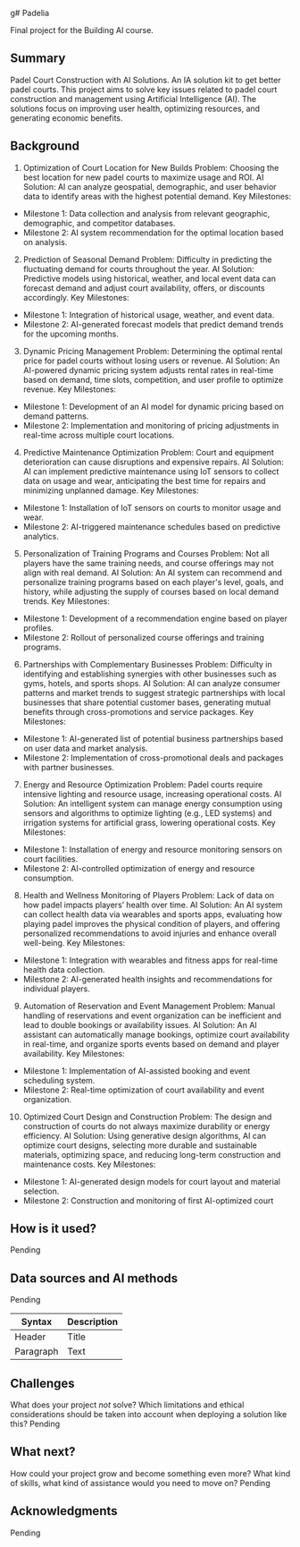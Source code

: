 g# Padelia

Final project for the Building AI course.

## Summary

Padel Court Construction with AI Solutions. An IA solution kit to get better padel courts. 
This project aims to solve key issues related to padel court construction and management using Artificial Intelligence (AI). The solutions focus on improving user health, optimizing resources, and generating economic benefits.

## Background

1. Optimization of Court Location for New Builds
Problem: Choosing the best location for new padel courts to maximize usage and ROI.
AI Solution: AI can analyze geospatial, demographic, and user behavior data to identify areas with the highest potential demand.
Key Milestones:

* Milestone 1: Data collection and analysis from relevant geographic, demographic, and competitor databases.
* Milestone 2: AI system recommendation for the optimal location based on analysis.
2. Prediction of Seasonal Demand
Problem: Difficulty in predicting the fluctuating demand for courts throughout the year.
AI Solution: Predictive models using historical, weather, and local event data can forecast demand and adjust court availability, offers, or discounts accordingly.
Key Milestones:

* Milestone 1: Integration of historical usage, weather, and event data.
* Milestone 2: AI-generated forecast models that predict demand trends for the upcoming months.
3. Dynamic Pricing Management
Problem: Determining the optimal rental price for padel courts without losing users or revenue.
AI Solution: An AI-powered dynamic pricing system adjusts rental rates in real-time based on demand, time slots, competition, and user profile to optimize revenue.
Key Milestones:

* Milestone 1: Development of an AI model for dynamic pricing based on demand patterns.
* Milestone 2: Implementation and monitoring of pricing adjustments in real-time across multiple court locations.
4. Predictive Maintenance Optimization
Problem: Court and equipment deterioration can cause disruptions and expensive repairs.
AI Solution: AI can implement predictive maintenance using IoT sensors to collect data on usage and wear, anticipating the best time for repairs and minimizing unplanned damage.
Key Milestones:

* Milestone 1: Installation of IoT sensors on courts to monitor usage and wear.
* Milestone 2: AI-triggered maintenance schedules based on predictive analytics.
5. Personalization of Training Programs and Courses
Problem: Not all players have the same training needs, and course offerings may not align with real demand.
AI Solution: An AI system can recommend and personalize training programs based on each player's level, goals, and history, while adjusting the supply of courses based on local demand trends.
Key Milestones:

* Milestone 1: Development of a recommendation engine based on player profiles.
* Milestone 2: Rollout of personalized course offerings and training programs.
6. Partnerships with Complementary Businesses
Problem: Difficulty in identifying and establishing synergies with other businesses such as gyms, hotels, and sports shops.
AI Solution: AI can analyze consumer patterns and market trends to suggest strategic partnerships with local businesses that share potential customer bases, generating mutual benefits through cross-promotions and service packages.
Key Milestones:

* Milestone 1: AI-generated list of potential business partnerships based on user data and market analysis.
* Milestone 2: Implementation of cross-promotional deals and packages with partner businesses.
7. Energy and Resource Optimization
Problem: Padel courts require intensive lighting and resource usage, increasing operational costs.
AI Solution: An intelligent system can manage energy consumption using sensors and algorithms to optimize lighting (e.g., LED systems) and irrigation systems for artificial grass, lowering operational costs.
Key Milestones:

* Milestone 1: Installation of energy and resource monitoring sensors on court facilities.
* Milestone 2: AI-controlled optimization of energy and resource consumption.
8. Health and Wellness Monitoring of Players
Problem: Lack of data on how padel impacts players’ health over time.
AI Solution: An AI system can collect health data via wearables and sports apps, evaluating how playing padel improves the physical condition of players, and offering personalized recommendations to avoid injuries and enhance overall well-being.
Key Milestones:

* Milestone 1: Integration with wearables and fitness apps for real-time health data collection.
* Milestone 2: AI-generated health insights and recommendations for individual players.
9. Automation of Reservation and Event Management
Problem: Manual handling of reservations and event organization can be inefficient and lead to double bookings or availability issues.
AI Solution: An AI assistant can automatically manage bookings, optimize court availability in real-time, and organize sports events based on demand and player availability.
Key Milestones:

* Milestone 1: Implementation of AI-assisted booking and event scheduling system.
* Milestone 2: Real-time optimization of court availability and event organization.
10. Optimized Court Design and Construction
Problem: The design and construction of courts do not always maximize durability or energy efficiency.
AI Solution: Using generative design algorithms, AI can optimize court designs, selecting more durable and sustainable materials, optimizing space, and reducing long-term construction and maintenance costs.
Key Milestones:

* Milestone 1: AI-generated design models for court layout and material selection.
* Milestone 2: Construction and monitoring of first AI-optimized court


## How is it used?

Pending


## Data sources and AI methods
Pending

| Syntax      | Description |
| ----------- | ----------- |
| Header      | Title       |
| Paragraph   | Text        |

## Challenges

What does your project _not_ solve? Which limitations and ethical considerations should be taken into account when deploying a solution like this?
Pending

## What next?

How could your project grow and become something even more? What kind of skills, what kind of assistance would you  need to move on? 
Pending

## Acknowledgments

Pending
